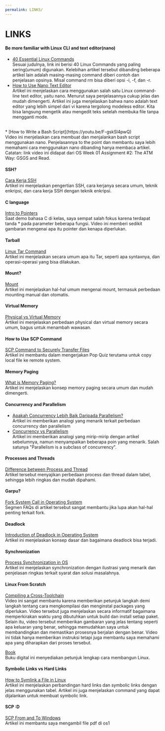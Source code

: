 ```yaml
---
permalink: LINKS/
---
```

# LINKS

#### Be more familiar with Linux CLI and text editor(nano)
* [40 Essential Linux Commands](https://www.hostinger.com/tutorials/linux-commands)<br>
Sesuai judulnya, link ini berisi 40 Linux Commands yang paling sering(umum) digunakan.
Kelebihan artikel tersebut dibanding beberapa artikel lain adalah masing-masing command diberi contoh dan penjelasan opsinya.
Misal command rm bisa diberi opsi -i, -f, dan -r. <br>
* [How to Use Nano Text Editor](https://linuxize.com/post/how-to-use-nano-text-editor/)<br>
Artikel ini menjelaskan cara menggunakan salah satu Linux command-line text editor, yaitu nano.
Menurut saya penjelasannya cukup jelas dan mudah dimengerti. Artikel ini juga menjelaskan bahwa nano adalah text editor yang lebih simpel dari vi karena tergolong modeless editor.
Kita bisa langsung mengetik atau mengedit teks setelah membuka file tanpa mengganti mode.
<br>
* [How to Write a Bash Script](https://youtu.be/F-gskSl4pwQ)<br>
Video ini menjelaskan cara membuat dan menjalankan bash script menggunakan nano. 
Penjelasannya to the point dan membantu saya lebih memahami cara menggunakan nano dibanding hanya membaca artikel. Catatan: link video ini didapat dari OS Week 01 Assignment #2: The ATM Way: GSGS and Read.<br>

#### SSH? 
[Cara Kerja SSH](https://www.hostinger.co.id/tutorial/cara-kerja-ssh)<br>
Artikel ini menjelaskan pengertian SSH, cara kerjanya secara umum, teknik enkripsi, dan cara kerja SSH dengan teknik enkripsi.<br>

#### C language 
[Intro to Pointers](https://www.youtube.com/watch?v=2ybLD6_2gKM)<br>
Saat demo bahasa C di kelas, saya sempat salah fokus karena terdapat tanda * pada parameter beberapa fungsi. Video ini memberi sedikit gambaran mengenai apa itu pointer dan kenapa diperlukan.<br>

#### Tarball
[Linux Tar Command](https://www.computerhope.com/unix/utar.htm)<br>
Artikel ini menjelaskan secara umum apa itu Tar, seperti apa syntaxnya, dan operasi-operasi yang bisa dilakukan.

#### Mount?
[Mount](https://www.computerhope.com/jargon/m/mount.htm)<br>
Artikel ini menjelaskan hal-hal umum mengenai mount, termasuk perbedaan mounting manual dan otomatis.<br>

#### Virtual Memory
[Physical vs Virtual Memory](https://www.baeldung.com/cs/physical-vs-virtual-memory)<br>
Artikel ini menjelaskan perbedaan physical dan virtual memory secara umum, bagus untuk menambah wawasan.<br>

#### How to Use SCP Command
[SCP Command to Securely Transfer Files](https://linuxize.com/post/how-to-use-scp-command-to-securely-transfer-files/) <br>
Artikel ini membantu dalam mengerjakan Pop Quiz terutama untuk copy local file ke remote system. <br>

#### Memory Paging
[What is Memory Paging?](https://www.techtarget.com/searchitoperations/definition/memory-paging)<br>
Artikel ini menjelaskan konsep memory paging secara umum dan mudah dimengerti. <br>

#### Concurrency and Parallelism
* [Apakah Concurrency Lebih Baik Daripada Parallelism?](https://socs.binus.ac.id/2018/12/10/apakah-concurrency-lebih-baik-daripada-parallelism/)<br>
Artikel ini memberikan analogi yang menarik terkait perbedaan concurrency dan parallelism 
* [Concurrency vs Parallelism](https://freecontent.manning.com/concurrency-vs-parallelism/)<br>
Artikel ini memberikan analogi yang mirip-mirip dengan artikel sebelumnya, namun menyampaikan beberapa poin yang menarik. Salah satunya "Parallelism is a subclass of concurrency". <br>


#### Processes and Threads
[Difference between Process and Thread](https://www.geeksforgeeks.org/difference-between-process-and-thread/)<br>
Artikel tersebut menyajikan perbedaan process dan thread dalam tabel, sehingga lebih ringkas dan mudah dipahami.<br>


#### Garpu?
[Fork System Call in Operating System](https://www.geeksforgeeks.org/fork-system-call-in-operating-system/)<br>
Segmen FAQs di artikel tersebut sangat membantu jika lupa akan hal-hal penting terkait fork. <br>

#### Deadlock
[Introduction of Deadlock in Operating System](https://www.geeksforgeeks.org/introduction-of-deadlock-in-operating-system/)<br>
Artikel ini menjelaskan konsep dasar dan bagaimana deadlock bisa terjadi. <br>

#### Synchronization
[Process Synchronization in OS](https://www.scaler.com/topics/operating-system/process-synchronization-in-os/)<br>
Artikel ini menjelaskan synchronization dengan ilustrasi yang menarik dan penjelasan ringkas terkait syarat dan solusi masalahnya. 

#### Linux From Scratch
[Compiling a Cross-Toolchain](https://youtu.be/uggsnHSELos?si=qDpS7o66wZy2CoDj)<br>
Video ini sangat membantu karena memberikan petunjuk langkah demi langkah tentang cara mengkompilasi dan menginstal packages yang diperlukan. Video tersebut juga menjelaskan secara informatif bagaimana memperkirakan waktu yang dibutuhkan untuk build dan install setiap paket. Selain itu, video tersebut memberikan gambaran yang jelas tentang seperti apa keluaran yang benar, sehingga memudahkan saya untuk membandingkan dan memastikan prosesnya berjalan dengan benar. Video ini tidak hanya memberikan instruksi tetapi juga membantu saya memahami apa yang diharapkan dari proses tersebut.<br>

[Book](https://www.linuxfromscratch.org/lfs/view/12.0/)<br>
Buku digital ini menyediakan petunjuk lengkap cara membangun Linux. 

#### Symbolic Links vs Hard Links
[How to Symlink a File in Linux](https://www.geeksforgeeks.org/how-to-symlink-a-file-in-linux/)<br>
Artikel ini menjelaskan perbandingan hard links dan symbolic links dengan jelas menggunakan tabel. Artikel ini juga menjelaskan command yang dapat dijalankan untuk membuat symbolic link.


#### SCP :D
[SCP From and To Windows](https://doit.vlsm.org/019.html)<br>
Artikel ini membantu saya mengambil file pdf di os1 
